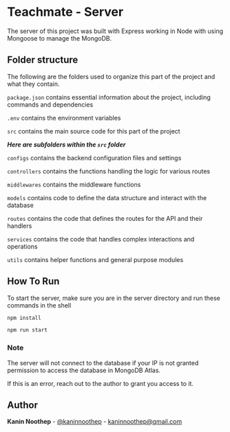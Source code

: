 # Teachmate - Server

The server of this project was built with Express working in Node with using Mongoose to manage the MongoDB.

## Folder structure

The following are the folders used to organize this part of the project and what they contain.

`package.json` contains essential information about the project, including commands and dependencies

`.env` contains the environment variables

`src` contains the main source code for this part of the project

**_Here are subfolders within the `src` folder_**

`configs` contains the backend configuration files and settings

`controllers` contains the functions handling the logic for various routes

`middlewares` contains the middleware functions

`models` contains code to define the data structure and interact with the database

`routes` contains the code that defines the routes for the API and their handlers

`services` contains the code that handles complex interactions and operations

`utils` contains helper functions and general purpose modules

## How To Run

To start the server, make sure you are in the server directory and run these commands in the shell

```sh
npm install
```

```sh
npm run start
```

### Note

The server will not connect to the database if your IP is not granted permission to access the database in MongoDB Atlas.

If this is an error, reach out to the author to grant you access to it.

<!-- CONTACT -->

## Author

**Kanin Noothep** - [@kaninnoothep](https://github.com/kaninnoothep) - [kaninnoothep@gmail.com](mailto:kaninnoothep@gmail.com)
